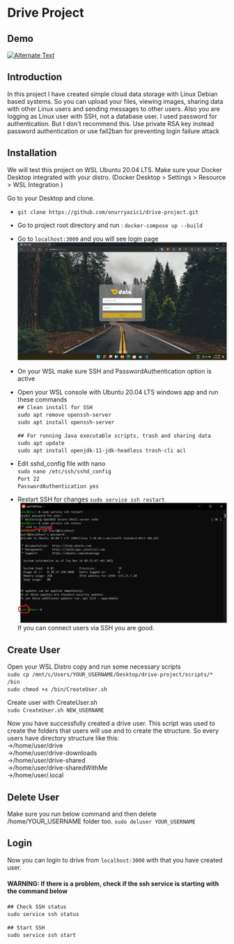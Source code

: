 # Drive Project

## Demo

[![Alternate Text]({image-url})]({https://github.com/onurryazici/drive-project/blob/main/screenshots/src3.mp4} "Link Title")

## Introduction
In this project I have created simple cloud data storage with Linux Debian based systems. So you can upload your files, viewing images, sharing data with other Linux users and sending messages to other users. Also you are logging as Linux user with SSH, not a database user. I used password for authentication. But I don't recommend this. Use private RSA key instead password authentication or use fail2ban for preventing login failure attack

## Installation
We will test this project on WSL Ubuntu 20.04 LTS. Make sure your Docker Desktop integrated with your distro. (Docker Desktop > Settings > Resource > WSL Integration )

 Go to your Desktop and clone.
- `git clone https://github.com/onurryazici/drive-project.git`

- Go to project root directory and run : `docker-compose up --build`

- Go to `localhost:3000` and you will see login page
![enter image description here](https://github.com/onurryazici/drive-project/blob/main/screenshots/src1.png)

- On your WSL make sure SSH and PasswordAuthentication option is active
- Open your WSL console with Ubuntu 20.04 LTS windows app and run these commands </br>
  `## Clean install for SSH`</br>
  `sudo apt remove openssh-server`</br>
  `sudo apt install openssh-server`</br>


  `## For running Java executable scripts, trash and sharing data` </br>
  `sudo apt update`</br>
  `sudo apt install openjdk-11-jdk-headless trash-cli acl`</br>
  
- Edit sshd_config file with nano </br>
`sudo nano /etc/ssh/sshd_config`</br>
`Port 22` </br>
`PasswordAuthentication yes`</br>
- Restart SSH for changes
 `sudo service ssh restart`
![enter image description here](https://github.com/onurryazici/drive-project/blob/main/screenshots/src2.png)
If you can connect users via SSH you are good.

## Create User

Open your WSL Distro copy and run some necessary scripts</br>
`sudo cp /mnt/c/Users/YOUR_USERNAME/Desktop/drive-project/scripts/* /bin`</br>
`sudo chmod +x /bin/CreateUser.sh`</br>

Create user with CreateUser.sh</br>
`sudo CreateUser.sh NEW_USERNAME`

Now you have successfully created a drive user. This script was used to create the folders that users will use and to create the structure.
So every users have directory structure like this: </br>
->/home/user/drive </br>
->/home/user/drive-downloads </br>
->/home/user/drive-shared </br>
->/home/user/drive-sharedWithMe </br>
->/home/user/.local </br>

## Delete User
Make sure you run below command and then delete /home/YOUR_USERNAME folder too.
`sudo deluser YOUR_USERNAME`

## Login
Now you can login to drive from `localhost:3000`  with that you have created user.
#### WARNING: If there is a problem, check if the ssh service is starting with the command below</br>
`## Check SSH status` </br>
`sudo service ssh status`</br>

`## Start SSH` </br>
`sudo service ssh start`</br>
